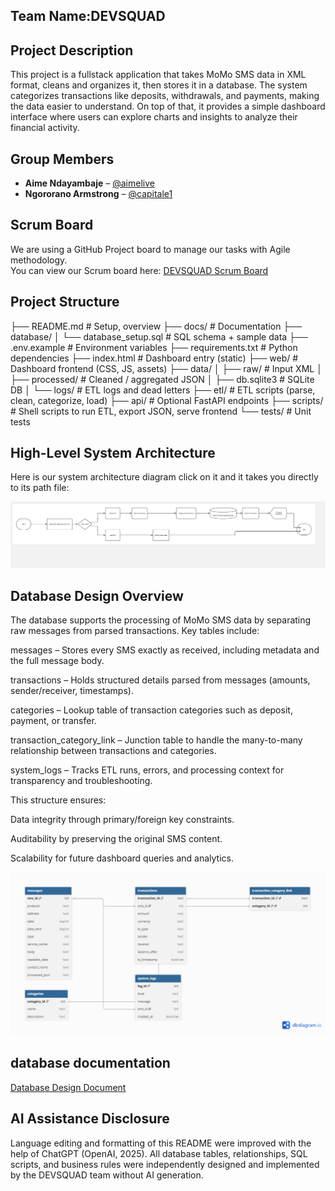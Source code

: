 ## Team Name:DEVSQUAD

## Project Description

This project is a fullstack application that takes MoMo SMS data in XML format, cleans and organizes it, then stores it in a database. The system categorizes transactions like deposits, withdrawals, and payments, making the data easier to understand. On top of that, it provides a simple dashboard interface where users can explore charts and insights to analyze their financial activity.

## Group Members
- **Aime Ndayambaje** – [@aimelive](https://github.com/aimelive)  
- **Ngororano Armstrong** – [@capitale1](https://github.com/capitale1)  

 ## Scrum Board

We are using a GitHub Project board to manage our tasks with Agile methodology.  
You can view our Scrum board here: [DEVSQUAD Scrum Board](https://github.com/users/aimelive/projects/2)

## Project Structure

├── README.md # Setup, overview
├── docs/ # Documentation
├── database/
│ └── database_setup.sql # SQL schema + sample data
├── .env.example # Environment variables
├── requirements.txt # Python dependencies
├── index.html # Dashboard entry (static)
├── web/ # Dashboard frontend (CSS, JS, assets)
├── data/
│ ├── raw/ # Input XML
│ ├── processed/ # Cleaned / aggregated JSON
│ ├── db.sqlite3 # SQLite DB
│ └── logs/ # ETL logs and dead letters
├── etl/ # ETL scripts (parse, clean, categorize, load)
├── api/ # Optional FastAPI endpoints
├── scripts/ # Shell scripts to run ETL, export JSON, serve frontend
└── tests/ # Unit tests

## High-Level System Architecture

Here is our system architecture diagram click on it and it takes you directly to its path file:

![System Architecture](web/assets/my%20arctechure.jpg)

## Database Design Overview

The database supports the processing of MoMo SMS data by separating raw messages from parsed transactions.
Key tables include:

messages – Stores every SMS exactly as received, including metadata and the full message body.

transactions – Holds structured details parsed from messages (amounts, sender/receiver, timestamps).

categories – Lookup table of transaction categories such as deposit, payment, or transfer.

transaction_category_link – Junction table to handle the many-to-many relationship between transactions and categories.

system_logs – Tracks ETL runs, errors, and processing context for transparency and troubleshooting.

This structure ensures:

Data integrity through primary/foreign key constraints.

Auditability by preserving the original SMS content.

Scalability for future dashboard queries and analytics.

![ERD](web/assets/ERD.png)

## database documentation
[Database Design Document](docs/Database%20Design%20Document%20(2).pdf)

## AI Assistance Disclosure

Language editing and formatting of this README were improved with the help of ChatGPT (OpenAI, 2025).
All database tables, relationships, SQL scripts, and business rules were independently designed and implemented by the DEVSQUAD team without AI generation.
